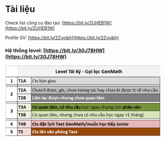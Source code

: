 # Tài liệu

Check list công cụ đào tạo: [https://bit.ly/2UHEB1W](https://bit.ly/2UHEB1W)

Profile GV: [https://bit.ly/2Zvoibh](https://bit.ly/2Zvoibh)

### Hệ thống level: [https://bit.ly/30J78HW](https://bit.ly/30J78HW)

![](../../.gitbook/assets/le%20%284%29.png)



